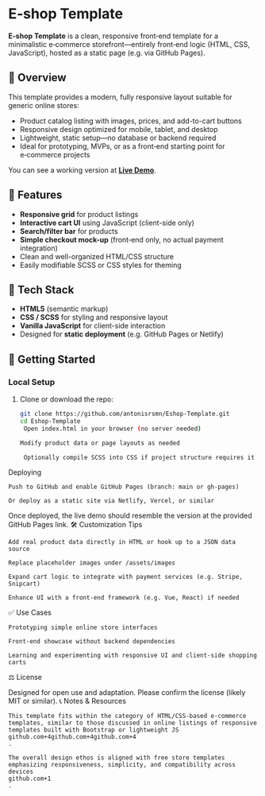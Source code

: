 # E‑shop Template

**E‑shop Template** is a clean, responsive front‑end template for a minimalistic e‑commerce storefront—entirely front‑end logic (HTML, CSS, JavaScript), hosted as a static page (e.g. via GitHub Pages).

## 🌟 Overview

This template provides a modern, fully responsive layout suitable for generic online stores:

- Product catalog listing with images, prices, and add-to-cart buttons  
- Responsive design optimized for mobile, tablet, and desktop  
- Lightweight, static setup—no database or backend required  
- Ideal for prototyping, MVPs, or as a front‑end starting point for e‑commerce projects

You can see a working version at **[Live Demo](https://antonisrsmn.github.io/Eshop-Template/)**.

## 🚀 Features

- **Responsive grid** for product listings  
- **Interactive cart UI** using JavaScript (client-side only)  
- **Search/filter bar** for products  
- **Simple checkout mock-up** (front‑end only, no actual payment integration)  
- Clean and well-organized HTML/CSS structure  
- Easily modifiable SCSS or CSS styles for theming

## 🎨 Tech Stack

- **HTML5** (semantic markup)  
- **CSS / SCSS** for styling and responsive layout  
- **Vanilla JavaScript** for client-side interaction  
- Designed for **static deployment** (e.g. GitHub Pages or Netlify)

## 🚧 Getting Started

### Local Setup

1. Clone or download the repo:
   ```bash
   git clone https://github.com/antonisrsmn/Eshop-Template.git
   cd Eshop-Template
    Open index.html in your browser (no server needed)

   Modify product data or page layouts as needed

    Optionally compile SCSS into CSS if project structure requires it

Deploying

    Push to GitHub and enable GitHub Pages (branch: main or gh-pages)

    Or deploy as a static site via Netlify, Vercel, or similar

Once deployed, the live demo should resemble the version at the provided GitHub Pages link.
🛠 Customization Tips

    Add real product data directly in HTML or hook up to a JSON data source

    Replace placeholder images under /assets/images

    Expand cart logic to integrate with payment services (e.g. Stripe, Snipcart)

    Enhance UI with a front-end framework (e.g. Vue, React) if needed

✅ Use Cases

    Prototyping simple online store interfaces

    Front-end showcase without backend dependencies

    Learning and experimenting with responsive UI and client-side shopping carts

⚖️ License

Designed for open use and adaptation. Please confirm the license (likely MIT or similar).
📞 Notes & Resources

    This template fits within the category of HTML/CSS-based e‑commerce templates, similar to those discussed in online listings of responsive templates built with Bootstrap or lightweight JS
    github.com+4github.com+4github.com+4
    .

    The overall design ethos is aligned with free store templates emphasizing responsiveness, simplicity, and compatibility across devices
    github.com+1
    .

